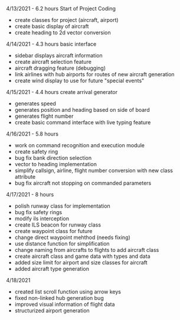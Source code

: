 4/13/2021 - 6.2 hours
Start of Project Coding
 - create classes for project (aircraft, airport)
 - create basic display of aircraft
 - create heading to 2d vector conversion

4/14/2021 - 4.3 hours
basic interface
 - sidebar displays aircraft information
 - create aircraft selection feature
 - aircraft dragging feature (debugging)
 - link airlines with hub airports for routes of new aircraft generation
 - create wind display to use for future "special events"

4/15/2021 - 4.4 hours
create arrival generator
 - generates speed
 - generates position and heading based on side of board
 - generates flight number
 - create basic command interface with live typing feature

4/16/2021 - 5.8 hours
 - work on command recognition and execution module
 - create safety ring
 - bug fix bank direction selection
 - vector to heading implementation
 - simplify callsign, airline, flight number conversion with new class attribute
 - bug fix aircraft not stopping on commanded parameters

4/17/2021 - 8 hours
 - polish runway class for implementation
 - bug fix safety rings
 - modify ils interception
 - create ILS beacon for runway class
 - create waypoint class for future
 - change direct waypoint mehthod (needs fixing)
 - use distance function for simplification
 - change naming from aircrafts to flights to add aircraft class
 - create aircraft class and game data with types and data
 - added size limit for airport and size classes for aircraft
 - added aircraft type generation

 4/18/2021
 - created list scroll function using arrow keys
 - fixed non-linked hub generation bug
 - improved visual information of flight data
 - structurized airport generation